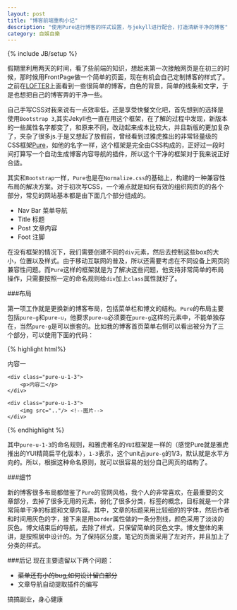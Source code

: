 ```yaml
---
layout: post
title: "博客前端重构小记"
description: "使用Pure进行博客的样式设置，与jekyll进行配合，打造清新干净的博客"
category: 自娛自樂
---
```

{% include JB/setup %}

假期里利用两天的时间，看了些前端的知识，想起来第一次接触网页是在初三的时候，那时候用FrontPage做一个简单的页面，现在有机会自己定制博客的样式了。之前在<a target=_blank href="http://www.lofter.com">LOFTER</a>上面看到一些很简单的博客，白色的背景，简单的线条和文字，于是也想把自己的博客弄的干净一些。

自己手写CSS对我来说有一点效率低，还是享受快餐文化吧，首先想到的选择是使用`Bootstrap 3`,其实Jekyll也一直在用这个框架，在了解的过程中发现，新版本的一些属性名字都变了，和原来不同，改动起来成本比较大，并且新版的更加复杂了，夹杂了很多js.于是又想起了放假前，曾经看到过雅虎推出的非常轻量级的CSS框架<a target=_blank href="http://purecss.io/">Pure</a>，如他的名字一样，这个框架是完全由CSS构成的，正好过一段时间打算写一个自动生成博客内容导航的插件，所以这个干净的框架对于我来说正好合适。


其实和`Bootstrap`一样，`Pure`也是在`Normalize.css`的基础上，构建的一种兼容性布局的解决方案。对于初次写CSS，一个难点就是如何有效的组织网页的的各个部分，常见的网站基本都是由下面几个部分组成的。

+ Nav Bar 菜单导航
+ Title 标题
+ Post 文章内容
+ Foot 注脚

在没有框架的情况下，我们需要创建不同的`div`元素，然后去控制这些box的大小，位置以及样式。由于移动互联网的普及，所以还需要考虑在不同设备上网页的兼容性问题。而`Pure`这样的框架就是为了解决这些问题，他支持非常简单的布局操作，只需要按照一定的命名规则给`div`加上`class`属性就好了。

###布局

第一项工作就是更换新的博客布局，包括菜单栏和博文的结构。`Pure`的布局主要包括`pure-g`和`pure-u`，他要求`pure-u`必须要在`pure-g`这样的元素中，不能单独存在，当然`pure-g`是可以嵌套的。比如我的博客首页菜单右侧可以看出被分为了三个部分，可以使用下面的代码：

{% highlight html%}
<div class="pure-g">
    <div class="pure-u-1-3">
        <p>内容一</p>
    </div>

    <div class="pure-u-1-3">
        <p>内容二</p>
    </div>

    <div class="pure-u-1-3">
        <img src=".."/> <!--图片-->
    </div>
</div>
{% endhighlight %} 

其中`pure-u-1-3`的命名规则，和雅虎著名的`YUI`框架是一样的（感觉Pure就是雅虎推出的YUI精简扁平化版本），`1-3`表示，这个unit占`pure-g`的1/3，默认就是水平方向的。所以，根据这种命名原则，就可以很容易的划分自己网页的结构了。

###细节

新的博客很多布局都借鉴了`Pure`的官网风格，我个人的非常喜欢，在最重要的文章部分，去掉了很多无用的元素，弱化了很多分类，标签的概念，目标就是一个非常简单干净的标题和文章内容。其中，文章的标题采用比较细的的字体，然后作者和时间用灰色的字，接下来是用`border`属性做的一条分割线，颜色采用了淡淡的灰色。博文结束后的导航，去除了样式，只保留简单的灰色文字。博文整体的来讲，是按照居中设计的。为了保持区分度，笔记的页面采用了左对齐，并且加上了分类的样式。

###后记
现在主要遗留以下两个问题：

+ ~~菜单还有小的bug,如何设计留白部分~~
+ 文章导航自动提取插件的编写


搞搞副业，身心健康
